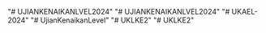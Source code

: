 "# UJIANKENAIKANLVEL2024" 
"# UJIANKENAIKANLVEL2024" 
"# UKAEL-2024" 
"# UjianKenaikanLevel" 
"# UKLKE2" 
"# UKLKE2" 
